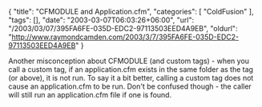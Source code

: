 {
	"title": "CFMODULE and Application.cfm",
	"categories": [
		"ColdFusion"
	],
	"tags": [],
	"date": "2003-03-07T06:03:26+06:00",
	"url": "/2003/03/07/395FA6FE-035D-EDC2-97113503EED4A9EB",
	"oldurl": "http://www.raymondcamden.com/2003/3/7/395FA6FE-035D-EDC2-97113503EED4A9EB"
}

Another misconception about CFMODULE (and custom tags) - when you call a custom tag, if an application.cfm exists in the same folder as the tag (or above), it is not run. To say it a bit better, calling a custom tag does not cause an application.cfm to be run. Don't be confused though - the caller will still run an application.cfm file if one is found.